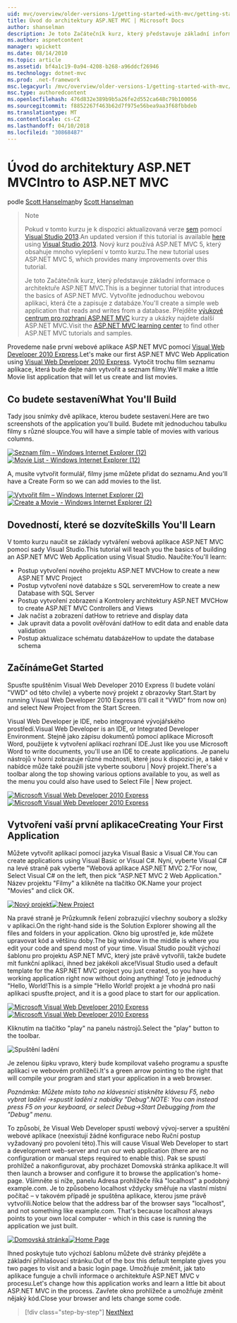 ```yaml
---
uid: mvc/overview/older-versions-1/getting-started-with-mvc/getting-started-with-mvc-part1
title: Úvod do architektury ASP.NET MVC | Microsoft Docs
author: shanselman
description: Je toto Začátečník kurz, který představuje základní informace o architektuře ASP.NET MVC. Vytvoření jednoduché webové aplikace, která čte a zapisuje z databáze.
ms.author: aspnetcontent
manager: wpickett
ms.date: 08/14/2010
ms.topic: article
ms.assetid: bf4a1c19-0a94-4208-b268-a96ddcf26946
ms.technology: dotnet-mvc
ms.prod: .net-framework
msc.legacyurl: /mvc/overview/older-versions-1/getting-started-with-mvc/getting-started-with-mvc-part1
msc.type: authoredcontent
ms.openlocfilehash: 476d832e389b9b5a26fe2d552ca648c79b100056
ms.sourcegitcommit: f8852267f463b62d7f975e56bea9aa3f68fbbdeb
ms.translationtype: MT
ms.contentlocale: cs-CZ
ms.lasthandoff: 04/10/2018
ms.locfileid: "30868487"
---
```

<a name="intro-to-aspnet-mvc"></a><span data-ttu-id="c6058-104">Úvod do architektury ASP.NET MVC</span><span class="sxs-lookup"><span data-stu-id="c6058-104">Intro to ASP.NET MVC</span></span>
====================
<span data-ttu-id="c6058-105">podle [Scott Hanselman](https://github.com/shanselman)</span><span class="sxs-lookup"><span data-stu-id="c6058-105">by [Scott Hanselman](https://github.com/shanselman)</span></span>

> > [!NOTE]
> > <span data-ttu-id="c6058-106">Pokud v tomto kurzu je k dispozici aktualizovaná verze [sem](../../getting-started/introduction/getting-started.md) pomocí [Visual Studio 2013](https://www.microsoft.com/visualstudio/eng/2013-downloads).</span><span class="sxs-lookup"><span data-stu-id="c6058-106">An updated version if this tutorial is available [here](../../getting-started/introduction/getting-started.md) using [Visual Studio 2013](https://www.microsoft.com/visualstudio/eng/2013-downloads).</span></span> <span data-ttu-id="c6058-107">Nový kurz používá ASP.NET MVC 5, který obsahuje mnoho vylepšení v tomto kurzu.</span><span class="sxs-lookup"><span data-stu-id="c6058-107">The new tutorial uses ASP.NET MVC 5, which provides many improvements over this tutorial.</span></span>
> 
> 
> <span data-ttu-id="c6058-108">Je toto Začátečník kurz, který představuje základní informace o architektuře ASP.NET MVC.</span><span class="sxs-lookup"><span data-stu-id="c6058-108">This is a beginner tutorial that introduces the basics of ASP.NET MVC.</span></span> <span data-ttu-id="c6058-109">Vytvoříte jednoduchou webovou aplikaci, která čte a zapisuje z databáze.</span><span class="sxs-lookup"><span data-stu-id="c6058-109">You'll create a simple web application that reads and writes from a database.</span></span> <span data-ttu-id="c6058-110">Přejděte [výukové centrum pro rozhraní ASP.NET MVC](../../../index.md) kurzy a ukázky najdete další ASP.NET MVC.</span><span class="sxs-lookup"><span data-stu-id="c6058-110">Visit the [ASP.NET MVC learning center](../../../index.md) to find other ASP.NET MVC tutorials and samples.</span></span>


<span data-ttu-id="c6058-111">Provedeme naše první webové aplikace ASP.NET MVC pomocí [Visual Web Developer 2010 Express](https://www.microsoft.com/express/Web/).</span><span class="sxs-lookup"><span data-stu-id="c6058-111">Let's make our first ASP.NET MVC Web Application using [Visual Web Developer 2010 Express](https://www.microsoft.com/express/Web/).</span></span> <span data-ttu-id="c6058-112">Vytočit trochu film seznamu aplikace, která bude dejte nám vytvořit a seznam filmy.</span><span class="sxs-lookup"><span data-stu-id="c6058-112">We'll make a little Movie list application that will let us create and list movies.</span></span>

## <a name="what-youll-build"></a><span data-ttu-id="c6058-113">Co budete sestavení</span><span class="sxs-lookup"><span data-stu-id="c6058-113">What You'll Build</span></span>

<span data-ttu-id="c6058-114">Tady jsou snímky dvě aplikace, kterou budete sestavení.</span><span class="sxs-lookup"><span data-stu-id="c6058-114">Here are two screenshots of the application you'll build.</span></span> <span data-ttu-id="c6058-115">Budete mít jednoduchou tabulku filmy s různé sloupce.</span><span class="sxs-lookup"><span data-stu-id="c6058-115">You will have a simple table of movies with various columns.</span></span>

<span data-ttu-id="c6058-116">[![Seznam film – Windows Internet Explorer (12)](getting-started-with-mvc-part1/_static/image2.png)](getting-started-with-mvc-part1/_static/image1.png)</span><span class="sxs-lookup"><span data-stu-id="c6058-116">[![Movie List - Windows Internet Explorer (12)](getting-started-with-mvc-part1/_static/image2.png)](getting-started-with-mvc-part1/_static/image1.png)</span></span>

<span data-ttu-id="c6058-117">A, musíte vytvořit formulář, filmy jsme můžete přidat do seznamu.</span><span class="sxs-lookup"><span data-stu-id="c6058-117">And you'll have a Create Form so we can add movies to the list.</span></span>

<span data-ttu-id="c6058-118">[![Vytvořit film – Windows Internet Explorer (2)](getting-started-with-mvc-part1/_static/image4.png)](getting-started-with-mvc-part1/_static/image3.png)</span><span class="sxs-lookup"><span data-stu-id="c6058-118">[![Create a Movie - Windows Internet Explorer (2)](getting-started-with-mvc-part1/_static/image4.png)](getting-started-with-mvc-part1/_static/image3.png)</span></span>

## <a name="skills-youll-learn"></a><span data-ttu-id="c6058-119">Dovedností, které se dozvíte</span><span class="sxs-lookup"><span data-stu-id="c6058-119">Skills You'll Learn</span></span>

<span data-ttu-id="c6058-120">V tomto kurzu naučit se základy vytváření webová aplikace ASP.NET MVC pomocí sady Visual Studio.</span><span class="sxs-lookup"><span data-stu-id="c6058-120">This tutorial will teach you the basics of building an ASP.NET MVC Web Application using Visual Studio.</span></span> <span data-ttu-id="c6058-121">Naučíte:</span><span class="sxs-lookup"><span data-stu-id="c6058-121">You'll learn:</span></span>

- <span data-ttu-id="c6058-122">Postup vytvoření nového projektu ASP.NET MVC</span><span class="sxs-lookup"><span data-stu-id="c6058-122">How to create a new ASP.NET MVC Project</span></span>
- <span data-ttu-id="c6058-123">Postup vytvoření nové databáze s SQL serverem</span><span class="sxs-lookup"><span data-stu-id="c6058-123">How to create a new Database with SQL Server</span></span>
- <span data-ttu-id="c6058-124">Postup vytvoření zobrazení a Kontrolery architektury ASP.NET MVC</span><span class="sxs-lookup"><span data-stu-id="c6058-124">How to create ASP.NET MVC Controllers and Views</span></span>
- <span data-ttu-id="c6058-125">Jak načíst a zobrazení dat</span><span class="sxs-lookup"><span data-stu-id="c6058-125">How to retrieve and display data</span></span>
- <span data-ttu-id="c6058-126">Jak upravit data a povolit ověřování dat</span><span class="sxs-lookup"><span data-stu-id="c6058-126">How to edit data and enable data validation</span></span>
- <span data-ttu-id="c6058-127">Postup aktualizace schématu databáze</span><span class="sxs-lookup"><span data-stu-id="c6058-127">How to update the database schema</span></span>

## <a name="get-started"></a><span data-ttu-id="c6058-128">Začínáme</span><span class="sxs-lookup"><span data-stu-id="c6058-128">Get Started</span></span>

<span data-ttu-id="c6058-129">Spusťte spuštěním Visual Web Developer 2010 Express (I budete volání "VWD" od této chvíle) a vyberte nový projekt z obrazovky Start.</span><span class="sxs-lookup"><span data-stu-id="c6058-129">Start by running Visual Web Developer 2010 Express (I'll call it "VWD" from now on) and select New Project from the Start Screen.</span></span>

<span data-ttu-id="c6058-130">Visual Web Developer je IDE, nebo integrované vývojářského prostředí.</span><span class="sxs-lookup"><span data-stu-id="c6058-130">Visual Web Developer is an IDE, or Integrated Developer Environment.</span></span> <span data-ttu-id="c6058-131">Stejně jako zápisu dokumentů pomocí aplikace Microsoft Word, použijete k vytvoření aplikací rozhraní IDE.</span><span class="sxs-lookup"><span data-stu-id="c6058-131">Just like you use Microsoft Word to write documents, you'll use an IDE to create applications.</span></span> <span data-ttu-id="c6058-132">Je panelu nástrojů v horní zobrazuje různé možnosti, které jsou k dispozici je, a také v nabídce může také použili jste vyberte souboru | Nový projekt.</span><span class="sxs-lookup"><span data-stu-id="c6058-132">There's a toolbar along the top showing various options available to you, as well as the menu you could also have used to Select File | New project.</span></span>

<span data-ttu-id="c6058-133">[![Microsoft Visual Web Developer 2010 Express](getting-started-with-mvc-part1/_static/image6.png)](getting-started-with-mvc-part1/_static/image5.png)</span><span class="sxs-lookup"><span data-stu-id="c6058-133">[![Microsoft Visual Web Developer 2010 Express](getting-started-with-mvc-part1/_static/image6.png)](getting-started-with-mvc-part1/_static/image5.png)</span></span>

## <a name="creating-your-first-application"></a><span data-ttu-id="c6058-134">Vytvoření vaší první aplikace</span><span class="sxs-lookup"><span data-stu-id="c6058-134">Creating Your First Application</span></span>

<span data-ttu-id="c6058-135">Můžete vytvořit aplikací pomocí jazyka Visual Basic a Visual C#.</span><span class="sxs-lookup"><span data-stu-id="c6058-135">You can create applications using Visual Basic or Visual C#.</span></span> <span data-ttu-id="c6058-136">Nyní, vyberte Visual C# na levé straně pak vyberte "Webová aplikace ASP.NET MVC 2."</span><span class="sxs-lookup"><span data-stu-id="c6058-136">For now, Select Visual C# on the left, then pick "ASP.NET MVC 2 Web Application."</span></span> <span data-ttu-id="c6058-137">Název projektu "Filmy" a klikněte na tlačítko OK.</span><span class="sxs-lookup"><span data-stu-id="c6058-137">Name your project "Movies" and click OK.</span></span>

<span data-ttu-id="c6058-138">[![Nový projekt](getting-started-with-mvc-part1/_static/image8.png)](getting-started-with-mvc-part1/_static/image7.png)</span><span class="sxs-lookup"><span data-stu-id="c6058-138">[![New Project](getting-started-with-mvc-part1/_static/image8.png)](getting-started-with-mvc-part1/_static/image7.png)</span></span>

<span data-ttu-id="c6058-139">Na pravé straně je Průzkumník řešení zobrazující všechny soubory a složky v aplikaci.</span><span class="sxs-lookup"><span data-stu-id="c6058-139">On the right-hand side is the Solution Explorer showing all the files and folders in your application.</span></span> <span data-ttu-id="c6058-140">Okno big uprostřed je, kde můžete upravovat kód a většinu doby.</span><span class="sxs-lookup"><span data-stu-id="c6058-140">The big window in the middle is where you edit your code and spend most of your time.</span></span> <span data-ttu-id="c6058-141">Visual Studio použít výchozí šablonu pro projektu ASP.NET MVC, který jste právě vytvořili, takže budete mít funkční aplikaci, ihned bez jakékoli akce!</span><span class="sxs-lookup"><span data-stu-id="c6058-141">Visual Studio used a default template for the ASP.NET MVC project you just created, so you have a working application right now without doing anything!</span></span> <span data-ttu-id="c6058-142">Toto je jednoduchý "Hello, World!</span><span class="sxs-lookup"><span data-stu-id="c6058-142">This is a simple "Hello World!</span></span> <span data-ttu-id="c6058-143">projekt a je vhodná pro naši aplikaci spusťte.</span><span class="sxs-lookup"><span data-stu-id="c6058-143">project, and it is a good place to start for our application.</span></span>

<span data-ttu-id="c6058-144">[![Microsoft Visual Web Developer 2010 Express](getting-started-with-mvc-part1/_static/image10.png)](getting-started-with-mvc-part1/_static/image9.png)</span><span class="sxs-lookup"><span data-stu-id="c6058-144">[![Microsoft Visual Web Developer 2010 Express](getting-started-with-mvc-part1/_static/image10.png)](getting-started-with-mvc-part1/_static/image9.png)</span></span>

<span data-ttu-id="c6058-145">Kliknutím na tlačítko "play" na panelu nástrojů.</span><span class="sxs-lookup"><span data-stu-id="c6058-145">Select the "play" button to the toolbar.</span></span>

![Spuštění ladění](getting-started-with-mvc-part1/_static/image11.png)

<span data-ttu-id="c6058-147">Je zelenou šipku vpravo, který bude kompilovat vašeho programu a spusťte aplikaci ve webovém prohlížeči.</span><span class="sxs-lookup"><span data-stu-id="c6058-147">It's a green arrow pointing to the right that will compile your program and start your application in a web browser.</span></span>

<span data-ttu-id="c6058-148">*Poznámka: Můžete místo toho na klávesnici stiskněte klávesu F5, nebo vybrat ladění -&gt;spustit ladění z nabídky "Debug".*</span><span class="sxs-lookup"><span data-stu-id="c6058-148">*NOTE: You can instead press F5 on your keyboard, or select Debug-&gt;Start Debugging from the "Debug" menu.*</span></span>

<span data-ttu-id="c6058-149">To způsobí, že Visual Web Developer spustí webový vývoj-server a spuštění webové aplikace (neexistují žádné konfigurace nebo Ruční postup vyžadovaný pro povolení této).</span><span class="sxs-lookup"><span data-stu-id="c6058-149">This will cause Visual Web Developer to start a development web-server and run our web application (there are no configuration or manual steps required to enable this).</span></span> <span data-ttu-id="c6058-150">Pak se spustí prohlížeč a nakonfigurovat, aby procházet Domovská stránka aplikace.</span><span class="sxs-lookup"><span data-stu-id="c6058-150">It will then launch a browser and configure it to browse the application's home-page.</span></span> <span data-ttu-id="c6058-151">Všimněte si níže, panelu Adresa prohlížeče říká "localhost" a podobný example.com. Je to způsobeno localhost vždycky směřuje na vlastní místní počítač – v takovém případě je spuštěna aplikace, kterou jsme právě vytvořili.</span><span class="sxs-lookup"><span data-stu-id="c6058-151">Notice below that the address bar of the browser says "localhost", and not something like example.com. That's because localhost always points to your own local computer - which in this case is running the application we just built.</span></span>

<span data-ttu-id="c6058-152">[![Domovská stránka](getting-started-with-mvc-part1/_static/image13.png)](getting-started-with-mvc-part1/_static/image12.png)</span><span class="sxs-lookup"><span data-stu-id="c6058-152">[![Home Page](getting-started-with-mvc-part1/_static/image13.png)](getting-started-with-mvc-part1/_static/image12.png)</span></span>

<span data-ttu-id="c6058-153">Ihned poskytuje tuto výchozí šablonu můžete dvě stránky přejděte a základní přihlašovací stránku.</span><span class="sxs-lookup"><span data-stu-id="c6058-153">Out of the box this default template gives you two pages to visit and a basic login page.</span></span> <span data-ttu-id="c6058-154">Umožňuje změnit, jak tato aplikace funguje a chvíli informace o architektuře ASP.NET MVC v procesu.</span><span class="sxs-lookup"><span data-stu-id="c6058-154">Let's change how this application works and learn a little bit about ASP.NET MVC in the process.</span></span> <span data-ttu-id="c6058-155">Zavřete okno prohlížeče a umožňuje změnit nějaký kód.</span><span class="sxs-lookup"><span data-stu-id="c6058-155">Close your browser and lets change some code.</span></span>

> [!div class="step-by-step"]
> [<span data-ttu-id="c6058-156">Next</span><span class="sxs-lookup"><span data-stu-id="c6058-156">Next</span></span>](getting-started-with-mvc-part2.md)
